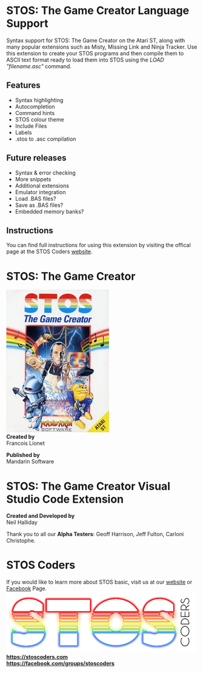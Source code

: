 # STOS: The Game Creator Language Support
Syntax support for STOS: The Game Creator on the Atari ST, along with many popular extensions such as Misty, Missing Link and Ninja Tracker. Use this extension to create your STOS programs and then compile them to ASCII text format ready to load them into STOS using the _LOAD "filename.asc"_ command.
## Features
- Syntax highlighting
- Autocompletion
- Command hints
- STOS colour theme
- Include Files
- Labels
- .stos to .asc compilation

## Future releases
- Syntax & error checking
- More snippets
- Additional extensions
- Emulator integration
- Load .BAS files?
- Save as .BAS files?
- Embedded memory banks?

## Instructions
You can find full instructions for using this extension by visiting the offical page at the STOS Coders [website](https://stoscoders.com/visual-studio-code).  

# STOS: The Game Creator
![Sample](images/STOS.jpg)  
**Created by**  
Francois Lionet  

**Published by**  
Mandarin Software    

# STOS: The Game Creator Visual Studio Code Extension
**Created and Developed by**  
Neil Halliday  
  
Thank you to all our **Alpha Testers**: Geoff Harrison, Jeff Fulton, Carloni Christophe.  


# STOS Coders
If you would like to learn more about STOS basic, visit us at our [website](https://stoscoders.com) or [Facebook](https://facebook.com/groups/stoscoders) Page.  
![Sample](images/STOSCoders.png)  
**https://stoscoders.com**  
**https://facebook.com/groups/stoscoders**      